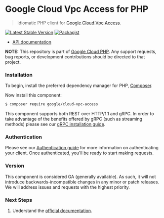 # Google Cloud Vpc Access for PHP

> Idiomatic PHP client for [Google Cloud Vpc Access](https://cloud.google.com/vpc).

[![Latest Stable Version](https://poser.pugx.org/google/cloud-vpc-access/v/stable)](https://packagist.org/packages/google/cloud-vpc-access) [![Packagist](https://img.shields.io/packagist/dm/google/cloud-vpc-access.svg)](https://packagist.org/packages/google/cloud-vpc-access)

* [API documentation](https://cloud.google.com/php/docs/reference/cloud-vpc-access/latest)

**NOTE:** This repository is part of [Google Cloud PHP](https://github.com/googleapis/google-cloud-php). Any
support requests, bug reports, or development contributions should be directed to
that project.

### Installation

To begin, install the preferred dependency manager for PHP, [Composer](https://getcomposer.org/).

Now install this component:

```sh
$ composer require google/cloud-vpc-access
```

This component supports both REST over HTTP/1.1 and gRPC. In order to take advantage of the benefits offered by gRPC (such as streaming methods)
please see our [gRPC installation guide](https://cloud.google.com/php/grpc).

### Authentication

Please see our [Authentication guide](https://github.com/googleapis/google-cloud-php/blob/main/AUTHENTICATION.md) for more information
on authenticating your client. Once authenticated, you'll be ready to start making requests.

### Version

This component is considered GA (generally available). As such, it will not introduce backwards-incompatible changes in
any minor or patch releases. We will address issues and requests with the highest priority.

### Next Steps

1. Understand the [official documentation](https://cloud.google.com/vpc/docs).
